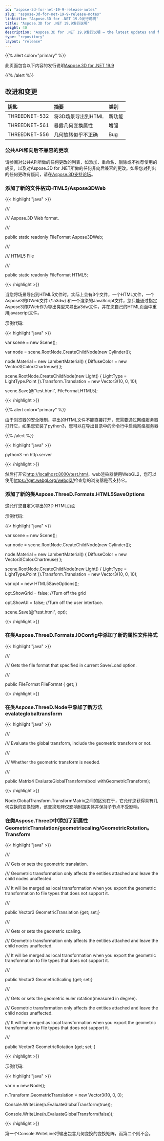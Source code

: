 ```yaml
---
id: "aspose-3d-for-net-19-9-release-notes"
slug: "aspose-3d-for-net-19-9-release-notes"
linktitle: "Aspose.3D for .NET 19.9发行说明"
title: "Aspose.3D for .NET 19.9发行说明"
weight: 40
description: "Aspose.3D for .NET 19.9发行说明 – the latest updates and fixes."
type: "repository"
layout: "release"
---
```

{{% alert color="primary" %}} 

此页面包含以下内容的发行说明[Aspose.3D for .NET 19.9](https://docs.aspose.com/3d/zh/net/aspose-3d-for-net-19-9-release-notes/)

{{% /alert %}} 
## **改进和变更**

|**钥匙**|**摘要**|**类别**|
|:- |:- |:- |
|THREEDNET-532|将3D场景导出到HTML|新功能|
|THREEDNET-561|暴露几何变换属性|增强|
|THREEDNET-556|几何旋转似乎不正确|Bug|
### **公共API和向后不兼容的更改**
请参阅对公共API所做的任何更改的列表，如添加、重命名、删除或不推荐使用的成员，以及对Aspose.3D for .NET所做的任何非向后兼容的更改。如果您对列出的任何更改有疑问，请在[Aspose.3D支持论坛](https://forum.aspose.com/c/3d)。
### **添加了新的文件格式HTML5/Aspose3DWeb**
{{< highlight "java" >}}

 /// <summary>

/// Aspose.3D Web format.

/// </summary>

public static readonly FileFormat Aspose3DWeb;

/// <summary>

/// HTML5 File

/// </summary>

public static readonly FileFormat HTML5;

{{< /highlight >}}

当您将场景导出到HTML5文件时，实际上会有3个文件，一个HTML文件，一个Aspose3的DWeb文件 (*.a3dw) 和一个渲染的JavaScript文件，您只能通过指定Aspose3的DWeb作为导出类型来导出a3dw文件，并在您自己的HTML页面中重用javascript文件。

示例代码:

{{< highlight "java" >}}

 var scene = new Scene();

var node = scene.RootNode.CreateChildNode(new Cylinder());

node.Material = new LambertMaterial() { DiffuseColor = new Vector3(Color.Chartreuse) };

scene.RootNode.CreateChildNode(new Light() { LightType = LightType.Point }).Transform.Translation = new Vector3(10, 0, 10);

scene.Save(@"test.html", FileFormat.HTML5);

{{< /highlight >}}

{{% alert color="primary" %}} 

由于浏览器的安全限制，导出的HTML文件不能直接打开，您需要通过网络服务器打开它，如果您安装了python3，您可以在导出目录中的命令行中启动网络服务器

{{% /alert %}} 

{{< highlight "java" >}}

 python3 -m http.server

{{< /highlight >}}

然后打开它<http://localhost:8000/test.html>。web渲染器使用WebGL2，您可以使用<https://get.webgl.org/webgl2/>检查您的浏览器是否支持它。
### **添加了新的类Aspose.ThreeD.Formats.HTML5SaveOptions**
这允许您自定义导出的3D HTML页面

示例代码:

{{< highlight "java" >}}

 var scene = new Scene();

var node = scene.RootNode.CreateChildNode(new Cylinder());

node.Material = new LambertMaterial() { DiffuseColor = new Vector3(Color.Chartreuse) };

scene.RootNode.CreateChildNode(new Light() { LightType = LightType.Point }).Transform.Translation = new Vector3(10, 0, 10);

var opt = new HTML5SaveOptions();

opt.ShowGrid = false;  //Turn off the grid

opt.ShowUI = false; //Turn off the user interface.

scene.Save(@"test.html", opt);

{{< /highlight >}}
### **在类Aspose.ThreeD.Formats.IOConfig中添加了新的属性文件格式**
{{< highlight "java" >}}

 /// <summary>

/// Gets the file format that specified in current Save/Load option.

/// </summary>

public FileFormat FileFormat { get; }

{{< /highlight >}}
### **在类Aspose.ThreeD.Node中添加了新方法evalateglobaltransform**
{{< highlight "java" >}}

 /// <summary>

/// Evaluate the global transform, include the geometric transform or not.

/// </summary>

/// <param name="withGeometricTransform">Whether the geometric transform is needed.</param>

/// <returns></returns>

public Matrix4 EvaluateGlobalTransform(bool withGeometricTransform);

{{< /highlight >}}

Node.GlobalTransform.TransformMatrix之间的区别在于，它允许您获得具有几何变换的变换矩阵，该变换矩阵仅影响附加实体并保持子节点不受影响。
### **在类Aspose.ThreeD中添加了新属性GeometricTranslation/geometriscaling/GeometricRotation。Transform**
{{< highlight "java" >}}

 /// <summary>

/// Gets or sets the geometric translation. 

/// Geometric transformation only affects the entities attached and leave the child nodes unaffected.

/// It will be merged as local transformation when you export the geometric transformation to file types that does not support it.

/// </summary>

public Vector3 GeometricTranslation {get; set;}

/// <summary>

/// Gets or sets the geometric scaling. 

/// Geometric transformation only affects the entities attached and leave the child nodes unaffected.

/// It will be merged as local transformation when you export the geometric transformation to file types that does not support it.

/// </summary>

public Vector3 GeometricScaling {get; set;}

/// <summary>

/// Gets or sets the geometric euler rotation(measured in degree). 

/// Geometric transformation only affects the entities attached and leave the child nodes unaffected.

/// It will be merged as local transformation when you export the geometric transformation to file types that does not support it.

/// </summary>

public Vector3 GeometricRotation {get; set; }

{{< /highlight >}}

示例代码:

{{< highlight "java" >}}

 var n = new Node();

n.Transform.GeometricTranslation = new Vector3(10, 0, 0);

Console.WriteLine(n.EvaluateGlobalTransform(true));

Console.WriteLine(n.EvaluateGlobalTransform(false));

{{< /highlight >}}

第一个Console.WriteLine将输出包含几何变换的变换矩阵，而第二个则不会。
